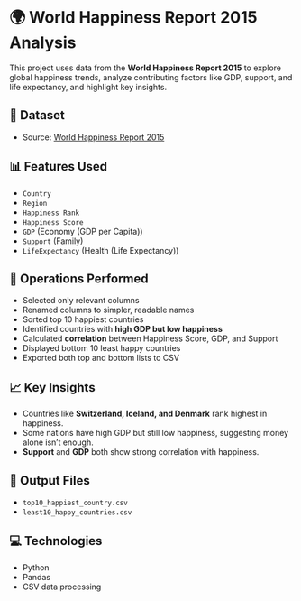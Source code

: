 # 🌍 World Happiness Report 2015 Analysis

This project uses data from the **World Happiness Report 2015** to explore global happiness trends, analyze contributing factors like GDP, support, and life expectancy, and highlight key insights.

## 🔗 Dataset

- Source: [World Happiness Report 2015](https://raw.githubusercontent.com/turdubars/World-Happiness/master/2015.csv)

## 📊 Features Used

- `Country`
- `Region`
- `Happiness Rank`
- `Happiness Score`
- `GDP` (Economy (GDP per Capita))
- `Support` (Family)
- `LifeExpectancy` (Health (Life Expectancy))

## 🧠 Operations Performed

- Selected only relevant columns
- Renamed columns to simpler, readable names
- Sorted top 10 happiest countries
- Identified countries with **high GDP but low happiness**
- Calculated **correlation** between Happiness Score, GDP, and Support
- Displayed bottom 10 least happy countries
- Exported both top and bottom lists to CSV

## 📈 Key Insights

- Countries like **Switzerland, Iceland, and Denmark** rank highest in happiness.
- Some nations have high GDP but still low happiness, suggesting money alone isn’t enough.
- **Support** and **GDP** both show strong correlation with happiness.

## 📂 Output Files

- `top10_happiest_country.csv`
- `least10_happy_countries.csv`

## 💻 Technologies

- Python
- Pandas
- CSV data processing

